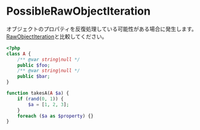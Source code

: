 # PossibleRawObjectIteration
オブジェクトのプロパティを反復処理している可能性がある場合に発生します。[RawObjectIteration](#rawobjectiteration)と比較してください。

```php
<?php
class A {
    /** @var string|null */
    public $foo;
    /** @var string|null */
    public $bar;
}

function takesA(A $a) {
    if (rand(0, 1)) {
        $a = [1, 2, 3];
    }
    foreach ($a as $property) {}
}
```
